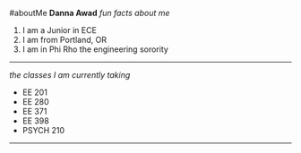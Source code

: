 #aboutMe
**Danna Awad**
*fun facts about me*
1. I am a Junior in ECE
2. I am from Portland, OR
3. I am in Phi Rho the engineering sorority
---
*the classes I am currently taking*
- EE 201
- EE 280
- EE 371
- EE 398
- PSYCH 210
---
